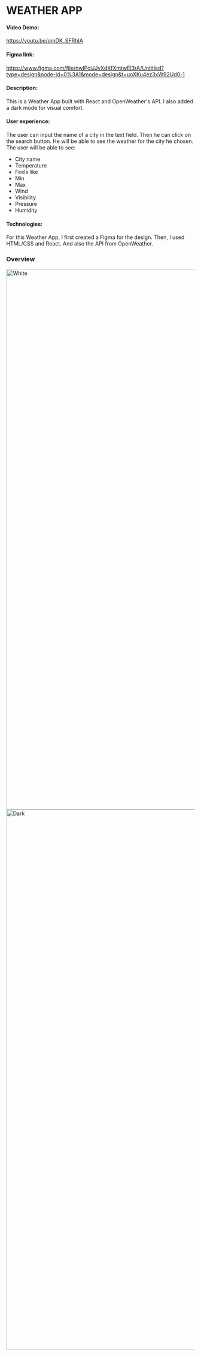 # WEATHER APP

#### Video Demo:
https://youtu.be/qmDK_SFRhIA

#### Figma link:
https://www.figma.com/file/nwlPciJJvXdXfXmtwEl3rA/Untitled?type=design&node-id=0%3A1&mode=design&t=uoXKu4ez3xW92Ud0-1

#### Description:
This is a Weather App built with React and OpenWeather's API.
I also added a dark mode for visual comfort.

#### User experience:
The user can input the name of a city in the text field. Then he can click on the search button. He will be able to see the weather for the city he chosen.
The user will be able to see:
- City name
- Temperature
- Feels like
- Min
- Max
- Wind
- Visibility
- Pressure
- Humidity

#### Technologies:
For this Weather App, I first created a Figma for the design. Then, I used HTML/CSS and React. And also the API from OpenWeather.

### Overview
<img width="1440" alt="White" src="https://github.com/smnraphael/weather-app/assets/130636559/518f1aa3-6153-4bfc-84e6-e474765dabc8">
<img width="1440" alt="Dark" src="https://github.com/smnraphael/weather-app/assets/130636559/5e7719f4-a401-42e7-9bf2-006afa41ac8f">
